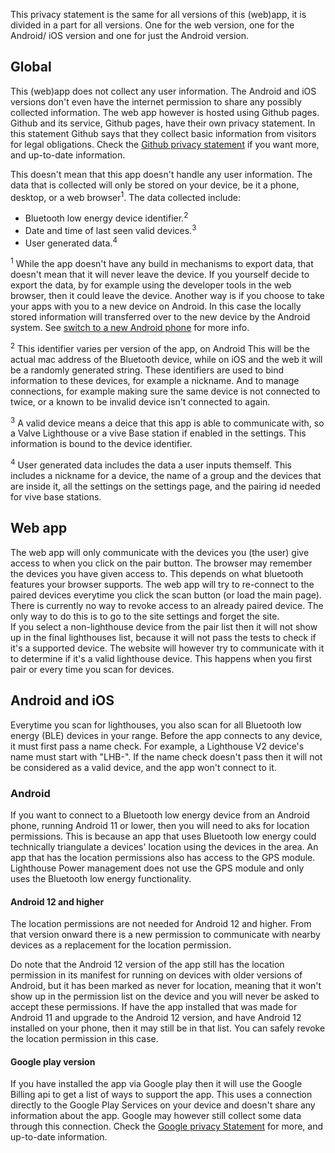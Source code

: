 This privacy statement is the same for all versions of this (web)app,
it is divided in a part for all versions. One for the web version,
one for the Android/ iOS version and one for just the Android version.

## Global

This (web)app does not collect any user information.
The Android and iOS versions don't even have the internet permission to share any possibly collected information.
The web app however is hosted using Github pages. Github and its service, Github pages, have their own privacy statement.
In this statement Github says that they collect basic information from visitors for legal obligations.
Check the [Github privacy statement](https://docs.github.com/en/github/site-policy/github-privacy-statement#github-pages)
if you want more, and up-to-date information.

This doesn't mean that this app doesn't handle any user information.
The data that is collected will only be stored on your device, be it a phone, desktop, or a web browser<sup>1</sup>.
The data collected include:
 
 - Bluetooth low energy device identifier.<sup>2</sup>
 - Date and time of last seen valid devices.<sup>3</sup>
 - User generated data.<sup>4</sup>

<sup>1</sup> While the app doesn't have any build in mechanisms to export data,
that doesn't mean that it will never leave the device.
If you yourself decide to export the data, by for example using the developer tools in the web browser,
then it could leave the device. Another way is if you choose to take your apps with you to a new device on Android.
In this case the locally stored information will transferred over to the new device by the Android system.
See [switch to a new Android phone](https://support.google.com/android/answer/6193424) for more info.

<sup>2</sup> This identifier varies per version of the app, on Android This will be the actual mac address of the Bluetooth device,
while on iOS and the web it will be a randomly generated string.
These identifiers are used to bind information to these devices, for example a nickname.
And to manage connections, for example making sure the same device is not connected to twice, 
or a known to be invalid device isn't connected to again.

<sup>3</sup> A valid device means a deice that this app is able to communicate with,
so a Valve Lighthouse or a vive Base station if enabled in the settings.
This information is bound to the device identifier.

<sup>4</sup> User generated data includes the data a user inputs themself.
This includes a nickname for a device, the name of a group and the devices that are inside it,
all the settings on the settings page, and the pairing id needed for vive base stations.

## Web app

The web app will only communicate with the devices you (the user) give access to when you click on the pair button.
The browser may remember the devices you have given access to.
This depends on what bluetooth features your browser supports.
The web app will try to re-connect to the paired devices everytime you click the scan button (or load the main page).  
There is currently no way to revoke access to an already paired device. The only way to do this is to go to the site settings and forget the site.  
If you select a non-lighthouse device from the pair list then it will not show up in the final lighthouses list,
because it will not pass the tests to check if it's a supported device.
The website will however try to communicate with it to determine if it's a valid lighthouse device.
This happens when you first pair or every time you scan for devices.

## Android and iOS

Everytime you scan for lighthouses, you also scan for all Bluetooth low energy (BLE) devices in your range.
Before the app connects to any device, it must first pass a name check.
For example, a Lighthouse V2 device's name must start with "LHB-".
If the name check doesn't pass then it will not be considered as a valid device, and the app won't connect to it.

### Android

If you want to connect to a Bluetooth low energy device from an Android phone,
running Android 11 or lower, then you will need to aks for location permissions.
This is because an app that uses Bluetooth low energy could technically triangulate a devices' location using the devices in the area.
An app that has the location permissions also has access to the GPS module.
Lighthouse Power management does not use the GPS module and only uses the Bluetooth low energy functionality.

#### Android 12 and higher

The location permissions are not needed for Android 12 and higher.
From that version onward there is a new permission to communicate with nearby devices as a replacement for the location permission.

Do note that the Android 12 version of the app still has the location permission in its manifest
for running on devices with older versions of Android, but it has been marked as never for location,
meaning that it won't show up in the permission list on the device and you will never be asked to accept these permissions.
If have the app installed that was made for Android 11 and upgrade to the Android 12 version,
and have Android 12 installed on your phone, then it may still be in that list. You can safely revoke the location permission in this case.

#### Google play version

If you have installed the app via Google play then it will use the Google Billing api to get a list of ways to support the app.
This uses a connection directly to the Google Play Services on your device and doesn't share any information about the app.
Google may however still collect some data through this connection.
Check the [Google privacy Statement](https://policies.google.com/privacy) for more, and up-to-date information.
